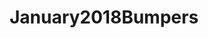 ---
title: January2018Bumpers
crosslinks:
- JUSTNOMIL
- science
- stilltrying
- clothdiaps
- Mildlynomil
- assholedesign
- LetsNotMeet
- moderatelygranolamoms
- metric_units
- TFABGrads
- ttcafterloss
- MapsWithoutNZ
- ABraThatFits
- namenerds
- AprilBumpers2018
- SkincareAddicts
---